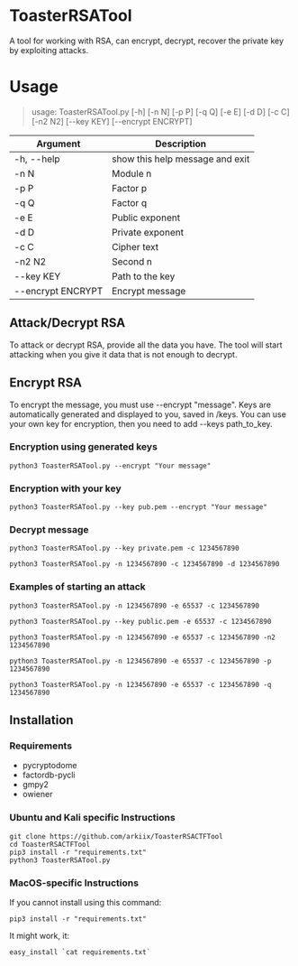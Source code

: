 # ToasterRSATool

A tool for working with RSA, can encrypt, decrypt, recover the private key by exploiting attacks.

# Usage

> usage: ToasterRSATool.py [-h] [-n N] [-p P] [-q Q] [-e E] [-d D] [-c C] [-n2 N2] [--key KEY] [--encrypt ENCRYPT]

Argument | Description
------------ | -------------
-h, --help | show this help message and exit
-n N | Module n
-p P | Factor p
-q Q | Factor q
-e E | Public exponent
-d D | Private exponent
-c C | Cipher text
-n2 N2 | Second n
--key KEY | Path to the key
--encrypt ENCRYPT | Encrypt message

## Attack/Decrypt RSA

To attack or decrypt RSA, provide all the data you have. The tool will start attacking when you give it data that is not enough to decrypt.

## Encrypt RSA

To encrypt the message, you must use --encrypt "message". Keys are automatically generated and displayed to you, saved in /keys. You can use your own key for encryption, then you need to add --keys path_to_key.

### Encryption using generated keys

    python3 ToasterRSATool.py --encrypt "Your message"
    
### Encryption with your key

    python3 ToasterRSATool.py --key pub.pem --encrypt "Your message"
    
### Decrypt message
    python3 ToasterRSATool.py --key private.pem -c 1234567890
    
    python3 ToasterRSATool.py -n 1234567890 -c 1234567890 -d 1234567890
    
### Examples of starting an attack
    python3 ToasterRSATool.py -n 1234567890 -e 65537 -c 1234567890
    
    python3 ToasterRSATool.py --key public.pem -e 65537 -c 1234567890
    
    python3 ToasterRSATool.py -n 1234567890 -e 65537 -c 1234567890 -n2 1234567890
    
    python3 ToasterRSATool.py -n 1234567890 -e 65537 -c 1234567890 -p 1234567890
    
    python3 ToasterRSATool.py -n 1234567890 -e 65537 -c 1234567890 -q 1234567890
    
## Installation
### Requirements
* pycryptodome
* factordb-pycli
* gmpy2
* owiener

### Ubuntu and Kali specific Instructions
    git clone https://github.com/arkiix/ToasterRSACTFTool
    cd ToasterRSACTFTool
    pip3 install -r "requirements.txt"
    python3 ToasterRSATool.py
    
### MacOS-specific Instructions
If you cannot install using this command:
    
    pip3 install -r "requirements.txt"
It might work, it: 

    easy_install `cat requirements.txt`
